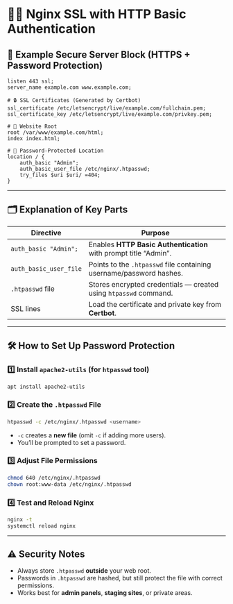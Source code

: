 # 🔐🔑 Nginx SSL with HTTP Basic Authentication

## 📄 Example Secure Server Block (HTTPS + Password Protection)

```nginx
listen 443 ssl;
server_name example.com www.example.com;

# 🔒 SSL Certificates (Generated by Certbot)
ssl_certificate /etc/letsencrypt/live/example.com/fullchain.pem; 
ssl_certificate_key /etc/letsencrypt/live/example.com/privkey.pem; 

# 📂 Website Root
root /var/www/example.com/html;
index index.html;

# 🔑 Password-Protected Location
location / {
    auth_basic "Admin";
    auth_basic_user_file /etc/nginx/.htpasswd;
    try_files $uri $uri/ =404;
}
```

---

## 🗂️ Explanation of Key Parts

| Directive              | Purpose                                                             |
| ---------------------- | ------------------------------------------------------------------- |
| `auth_basic "Admin";`  | Enables **HTTP Basic Authentication** with prompt title “Admin”.    |
| `auth_basic_user_file` | Points to the `.htpasswd` file containing username/password hashes. |
| `.htpasswd` file       | Stores encrypted credentials — created using `htpasswd` command.    |
| SSL lines              | Load the certificate and private key from **Certbot**.              |

---

## 🛠️ How to Set Up Password Protection

### 1️⃣ Install `apache2-utils` (for `htpasswd` tool)

```bash
apt install apache2-utils
```

### 2️⃣ Create the `.htpasswd` File

```bash
htpasswd -c /etc/nginx/.htpasswd <username>
```

* `-c` creates a **new file** (omit `-c` if adding more users).
* You’ll be prompted to set a password.

### 3️⃣ Adjust File Permissions

```bash
chmod 640 /etc/nginx/.htpasswd
chown root:www-data /etc/nginx/.htpasswd
```

### 4️⃣ Test and Reload Nginx

```bash
nginx -t
systemctl reload nginx
```

---

## ⚠️ Security Notes

* Always store `.htpasswd` **outside** your web root.
* Passwords in `.htpasswd` are hashed, but still protect the file with correct permissions.
* Works best for **admin panels**, **staging sites**, or private areas.
